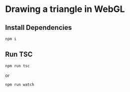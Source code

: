 # Drawing a triangle in WebGL

## Install Dependencies

```bash
npm i
```

## Run TSC

```bash
npm run tsc
```

or

```bash
npm run watch
```
